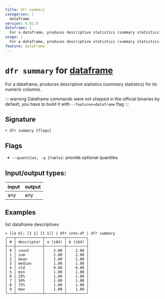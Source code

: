 ```yaml
---
title: dfr summary
categories: |
  dataframe
version: 0.92.0
dataframe: |
  For a dataframe, produces descriptive statistics (summary statistics) for its numeric columns.
usage: |
  For a dataframe, produces descriptive statistics (summary statistics) for its numeric columns.
feature: dataframe
---
```

<!-- This file is automatically generated. Please edit the command in https://github.com/nushell/nushell instead. -->

# `dfr summary` for [dataframe](/commands/categories/dataframe.md)

<div class='command-title'>For a dataframe, produces descriptive statistics (summary statistics) for its numeric columns.</div>

::: warning
Dataframe commands were not shipped in the official binaries by default, you have to build it with `--features=dataframe` flag
:::

## Signature

```> dfr summary {flags} ```

## Flags

 -  `--quantiles, -q {table}`: provide optional quantiles


## Input/output types:

| input | output |
| ----- | ------ |
| any   | any    |

## Examples

list dataframe descriptives
```nu
> [[a b]; [1 1] [1 1]] | dfr into-df | dfr summary
╭───┬────────────┬─────────┬─────────╮
│ # │ descriptor │ a (i64) │ b (i64) │
├───┼────────────┼─────────┼─────────┤
│ 0 │ count      │    2.00 │    2.00 │
│ 1 │ sum        │    2.00 │    2.00 │
│ 2 │ mean       │    1.00 │    1.00 │
│ 3 │ median     │    1.00 │    1.00 │
│ 4 │ std        │    0.00 │    0.00 │
│ 5 │ min        │    1.00 │    1.00 │
│ 6 │ 25%        │    1.00 │    1.00 │
│ 7 │ 50%        │    1.00 │    1.00 │
│ 8 │ 75%        │    1.00 │    1.00 │
│ 9 │ max        │    1.00 │    1.00 │
╰───┴────────────┴─────────┴─────────╯

```
